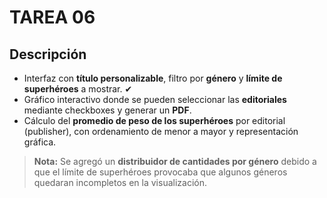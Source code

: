 # TAREA 06 

## Descripción

- Interfaz con **título personalizable**, filtro por **género** y **límite de superhéroes** a mostrar.  ✔ 
- Gráfico interactivo donde se pueden seleccionar las **editoriales** mediante checkboxes y generar un **PDF**.  
- Cálculo del **promedio de peso de los superhéroes** por editorial (publisher), con ordenamiento de menor a mayor y representación gráfica.  

> **Nota:** Se agregó un **distribuidor de cantidades por género** debido a que el límite de superhéroes provocaba que algunos géneros quedaran incompletos en la visualización.

